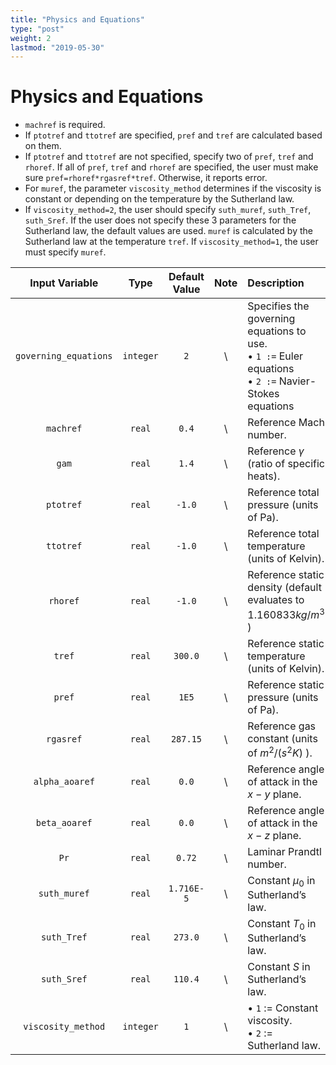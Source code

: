 ```yaml
---
title: "Physics and Equations"
type: "post"
weight: 2
lastmod: "2019-05-30"
---
```


# Physics and Equations

- `machref` is required.
- If `ptotref` and `ttotref` are specified, `pref` and `tref` are calculated based on them.
- If `ptotref` and `ttotref` are not specified, specify two of `pref`, `tref` and `rhoref`. If all of `pref`, `tref` and `rhoref` are specified, the user must make sure `pref=rhoref*rgasref*tref`. Otherwise, it reports error.
- For `muref`, the parameter `viscosity_method` determines if the viscosity is constant or depending on the temperature by the Sutherland law.
- If `viscosity_method=2`, the user should specify `suth_muref`, `suth_Tref`, `suth_Sref`. If the user does not specify these 3 parameters for the Sutherland law, the default values are used. `muref` is calculated by the Sutherland law at the temperature `tref`. If `viscosity_method=1`, the user must specify `muref`.

| Input Variable        | Type          | Default Value | Note  | Description                                                                                                                   |
| :------------:        | :-----------: | :-----:       | :---: | :--------------------------------------------------------------------------------                                             |
| `governing_equations` | `integer`     | `2`           | \\    | Specifies the governing equations to use. <br> $\bullet$ `1 :=` Euler equations <br> $\bullet$ `2 :=` Navier-Stokes equations |
| `machref`             | `real`        | `0.4`         | \\    | Reference Mach number.                                                                                                        |
| `gam`                 | `real`        | `1.4`         | \\    | Reference $\gamma$ (ratio of specific heats).                                                                                 |
| `ptotref`             | `real`        | `-1.0`        | \\    | Reference total pressure (units of Pa).                                                                                       |
| `ttotref`             | `real`        | `-1.0`        | \\    | Reference total temperature (units of Kelvin).                                                                                |
| `rhoref`              | `real`        | `-1.0`        | \\    | Reference static density (default evaluates to $1.160833 kg/m^3$ )                                                            |
| `tref`                | `real`        | `300.0`       | \\    | Reference static temperature (units of Kelvin).                                                                               |
| `pref`                | `real`        | `1E5`         | \\    | Reference static pressure (units of Pa).                                                                                      |
| `rgasref`             | `real`        | `287.15`      | \\    | Reference gas constant (units of $m^2/(s^2 K)$ ).                                                                             |
| `alpha_aoaref`        | `real`        | `0.0`         | \\    | Reference angle of attack in the $x-y$ plane.                                                                                 |
| `beta_aoaref`         | `real`        | `0.0`         | \\    | Reference angle of attack in the $x-z$ plane.                                                                                 |
| `Pr`                  | `real`        | `0.72`        | \\    | Laminar Prandtl number.                                                                                                       |
| `suth_muref`          | `real`        | `1.716E-5`    | \\    | Constant $\mu_0$ in Sutherland’s law.                                                                                         |
| `suth_Tref`           | `real`        | `273.0`       | \\    | Constant $T_0$ in Sutherland’s law.                                                                                           |
| `suth_Sref`           | `real`        | `110.4`       | \\    | Constant $S$ in Sutherland’s law.                                                                                             |
| `viscosity_method`    | `integer`     | `1`           | \\    | $\bullet$ `1` := Constant viscosity. <br> $\bullet$ `2` := Sutherland law.                                                    |

